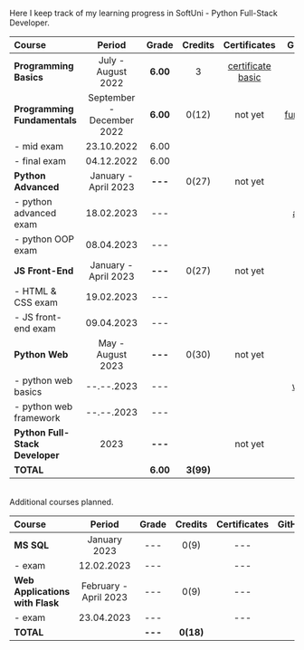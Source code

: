 Here I keep track of my learning progress in SoftUni - Python Full-Stack Developer.

| Course                          |          Period           |  Grade   |  Credits  |    Certificates     |   GitHubRepo   |
|:--------------------------------|:-------------------------:|:--------:|:---------:|:-------------------:|:--------------:|
| **Programming Basics**          |    July - August 2022     | **6.00** |     3     | [certificate basic] |    [basic]     |
| **Programming Fundamentals**    | September - December 2022 | **6.00** |   0(12)   |       not yet       | [fundamentals] |
| - mid exam                      |        23.10.2022         |   6.00   |           |                     |                |
| - final exam                    |        04.12.2022         |   6.00   |           |                     |                |
| **Python Advanced**             |   January - April 2023    | **---**  |   0(27)   |       not yet       |                |
| - python advanced exam          |        18.02.2023         |   ---    |           |                     |   [advanced]   |
| - python OOP exam               |        08.04.2023         |   ---    |           |                     |     [OOP]      |
| **JS Front-End**                |   January - April 2023    | **---**  |   0(27)   |       not yet       |                |
| - HTML & CSS exam               |        19.02.2023         |   ---    |           |                     |                |
| - JS front-end exam             |        09.04.2023         |   ---    |           |                     |                |
| **Python Web**                  |     May - August 2023     | **---**  |   0(30)   |       not yet       |                |
| - python web basics             |        --.--.2023         |   ---    |           |                     |  [web basic]   |
| - python web framework          |        --.--.2023         |   ---    |           |                     |                |
| **Python Full-Stack Developer** |           2023            | **---**  |           |       not yet       |                |
| **TOTAL**                       |                           | **6.00** | **3(99)** |                     |                |

[basic]:https://github.com/VelinIliev/python-basic-softuni
[fundamentals]: https://github.com/VelinIliev/python-fundamentals-softuni
[advanced]: https://github.com/VelinIliev/python-advanced-softuni
[OOP]: https://github.com/VelinIliev/python_oop_softuni
[web basic]: https://github.com/VelinIliev/python_web_basics

[certificate basic]:https://softuni.bg/certificates/details/140540/cdc98c99

<br>
Additional courses planned.

| Course                          |        Period         |  Grade  |  Credits  | Certificates | GitHubRepo |
|:--------------------------------|:---------------------:|:-------:|:---------:|:------------:|:----------:|
| **MS SQL**                      |     January 2023      |   ---   |   0(9)    |     ---      |    ---     |
| - exam                          |      12.02.2023       |   ---   |           |     ---      |    ---     |
| **Web Applications with Flask** | February - April 2023 |   ---   |   0(9)    |     ---      |    ---     |
| - exam                          |      23.04.2023       |   ---   |           |     ---      |    ---     |
| **TOTAL**                       |                       | **---** | **0(18)** |              |            |


